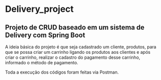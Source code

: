 # Delivery_project

## Projeto de CRUD baseado em um sistema de Delivery com Spring Boot
A ideia básica do projeto é que seja cadastrado um cliente, produtos, para que se possa criar um carrinho ligando os produtos aos clientes e após criar o carrinho, realizar o cadastro do pagamento desse carrinho, informado o método de pagamento.

Toda a execução dos códigos foram feitas via Postman.
